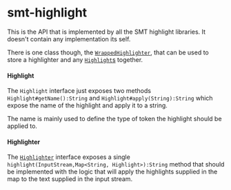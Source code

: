 smt-highlight
===========

This is the API that is implemented by all the SMT highlight libraries. It doesn't contain any implementation its self.

There is one class though, the
[`WrappedHighlighter`](http://karlbennett.github.io/smt-highlight/apidocs/shiver/me/timbers/WrappedHighlighter.html),
that can be used to store a highlighter and any
[`Highlight`s](http://karlbennett.github.io/smt-highlight/apidocs/shiver/me/timbers/Highlight.html) together.

#### Highlight

The `Highlight` interface just exposes two methods `Highlight#getName():String` and `Highlight#apply(String):String`
which expose the name of the highlight and apply it to a string.

The name is mainly used to define the type of token the highlight should be applied to.

#### Highlighter

The [`Highlighter`](http://karlbennett.github.io/smt-highlight/apidocs/shiver/me/timbers/Highlighter.html) interface
exposes a single `highlight(InputStream,Map<String, Highlight>):String` method that should be implemented with the logic
that will apply the highlights supplied in the map to the text supplied in the input stream.